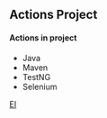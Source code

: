## Actions Project

#### Actions in project

 * Java 
 * Maven
 * TestNG
 * Selenium

 [EI](https://github.com/sqaSeleniumBC)
